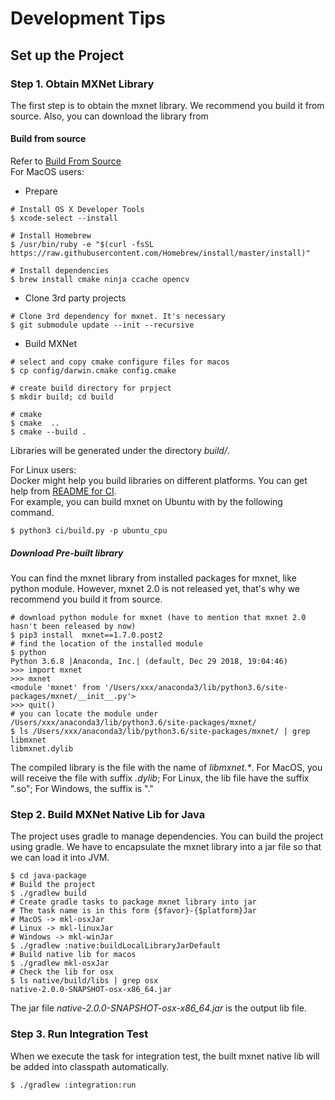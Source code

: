 # Development Tips

## Set up the Project
### Step 1. Obtain MXNet Library
The first step is to obtain the mxnet library. We recommend you build it from source. Also, you can download the library 
from 
#### Build from source
Refer to [Build From Source](https://mxnet.apache.org/get_started/build_from_source#building-mxnet)   
For MacOS users:
- Prepare  
```shell
# Install OS X Developer Tools
$ xcode-select --install

# Install Homebrew
$ /usr/bin/ruby -e "$(curl -fsSL https://raw.githubusercontent.com/Homebrew/install/master/install)"

# Install dependencies
$ brew install cmake ninja ccache opencv
```
- Clone 3rd party projects
```shell
# Clone 3rd dependency for mxnet. It's necessary
$ git submodule update --init --recursive
```
- Build MXNet  
```shell
# select and copy cmake configure files for macos
$ cp config/darwin.cmake config.cmake

# create build directory for prpject
$ mkdir build; cd build

# cmake
$ cmake  ..
$ cmake --build .
```
Libraries will be generated under the directory _build/_.

For Linux users:  
Docker might help you build libraries on different platforms. You can get help from [README for CI](../ci/README.md).  
For example, you can build mxnet on Ubuntu with  by the following command.  
```shell
$ python3 ci/build.py -p ubuntu_cpu
```
##### Download Pre-built library
You can find the mxnet library from installed packages for mxnet, like python module. However, mxnet 2.0 is not released
yet, that's why we recommend you build it from source.  
```shell
# download python module for mxnet (have to mention that mxnet 2.0 hasn't been released by now)
$ pip3 install  mxnet==1.7.0.post2
# find the location of the installed module
$ python
Python 3.6.8 |Anaconda, Inc.| (default, Dec 29 2018, 19:04:46)
>>> import mxnet
>>> mxnet
<module 'mxnet' from '/Users/xxx/anaconda3/lib/python3.6/site-packages/mxnet/__init__.py'>
>>> quit()
# you can locate the module under /Users/xxx/anaconda3/lib/python3.6/site-packages/mxnet/
$ ls /Users/xxx/anaconda3/lib/python3.6/site-packages/mxnet/ | grep libmxnet
libmxnet.dylib
```
The compiled library is the file with the name of _libmxnet.*_. For MacOS, you will receive the file with suffix 
_.dylib_; For Linux, the lib file have the suffix ".so"; For Windows, the suffix is "." 

### Step 2. Build MXNet Native Lib for Java
The project uses gradle to manage dependencies. You can build the project using gradle. We have to encapsulate the mxnet
library into a jar file so that we can load it into JVM.
```shell
$ cd java-package
# Build the project
$ ./gradlew build 
# Create gradle tasks to package mxnet library into jar
# The task name is in this form {$favor}-{$platform}Jar
# MacOS -> mkl-osxJar
# Linux -> mkl-linuxJar
# Windows -> mkl-winJar
$ ./gradlew :native:buildLocalLibraryJarDefault
# Build native lib for macos
$ ./gradlew mkl-osxJar
# Check the lib for osx
$ ls native/build/libs | grep osx
native-2.0.0-SNAPSHOT-osx-x86_64.jar
```
The jar file _native-2.0.0-SNAPSHOT-osx-x86_64.jar_ is the output lib file. 

### Step 3. Run Integration Test
When we execute the task for integration test, the built mxnet native lib will be added into classpath automatically. 
```shell
$ ./gradlew :integration:run

```